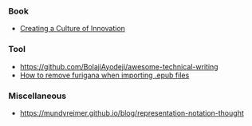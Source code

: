 ### Book

- [Creating a Culture of Innovation](https://www.designswarm.com/books/creatingaculture)

### Tool

- https://github.com/BolajiAyodeji/awesome-technical-writing
- [How to remove furigana when importing .epub files](https://www.lingq.com/en/forum/%E6%97%A5%E6%9C%AC%E8%AA%9E%E3%83%95%E3%82%A9%E3%83%BC%E3%83%A9%E3%83%A0-open-forum-in-japanese/how-to-remove-furigana-when-im)

### Miscellaneous

- https://mundyreimer.github.io/blog/representation-notation-thought